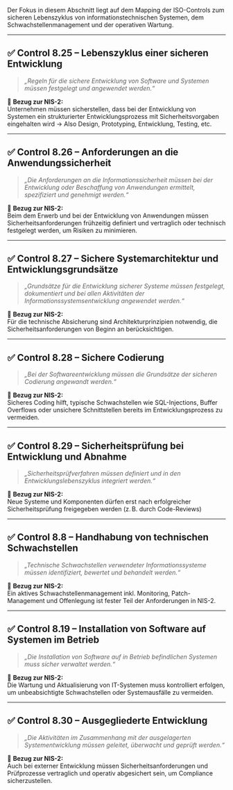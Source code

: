 Der Fokus in diesem Abschnitt liegt auf dem Mapping der ISO-Controls zum sicheren Lebenszyklus von informationstechnischen Systemen, dem Schwachstellenmanagement und der operativen Wartung.

---

## ✅ Control 8.25 – Lebenszyklus einer sicheren Entwicklung

> *„Regeln für die sichere Entwicklung von Software und Systemen müssen festgelegt und angewendet werden.“*

📌 **Bezug zur NIS-2:**  
Unternehmen müssen sicherstellen, dass bei der Entwicklung von Systemen ein strukturierter Entwicklungsprozess mit Sicherheitsvorgaben eingehalten wird -> Also Design, Prototyping, Entwicklung, Testing, etc.

---

## ✅ Control 8.26 – Anforderungen an die Anwendungssicherheit

> *„Die Anforderungen an die Informationssicherheit müssen bei der Entwicklung oder Beschaffung von Anwendungen ermittelt, spezifiziert und genehmigt werden.“*

📌 **Bezug zur NIS-2:**  
Beim dem Erwerb und bei der Entwicklung von Anwendungen müssen Sicherheitsanforderungen frühzeitig definiert und vertraglich oder technisch festgelegt werden, um Risiken zu minimieren.

---

## ✅ Control 8.27 – Sichere Systemarchitektur und Entwicklungsgrundsätze

> *„Grundsätze für die Entwicklung sicherer Systeme müssen festgelegt, dokumentiert und bei allen Aktivitäten der Informationssystemsentwicklung angewendet werden.“*

📌 **Bezug zur NIS-2:**  
Für die technische Absicherung sind Architekturprinzipien notwendig, die Sicherheitsanforderungen von Beginn an berücksichtigen.

---

## ✅ Control 8.28 – Sichere Codierung

> *„Bei der Softwareentwicklung müssen die Grundsätze der sicheren Codierung angewandt werden.“*

📌 **Bezug zur NIS-2:**  
Sicheres Coding hilft, typische Schwachstellen wie SQL-Injections, Buffer Overflows oder unsichere Schnittstellen bereits im Entwicklungsprozess zu vermeiden.

---

## ✅ Control 8.29 – Sicherheitsprüfung bei Entwicklung und Abnahme

> *„Sicherheitsprüfverfahren müssen definiert und in den Entwicklungslebenszyklus integriert werden.“*

📌 **Bezug zur NIS-2:**  
Neue Systeme und Komponenten dürfen erst nach erfolgreicher Sicherheitsprüfung freigegeben werden (z. B. durch Code-Reviews)

---

## ✅ Control 8.8 – Handhabung von technischen Schwachstellen

> *„Technische Schwachstellen verwendeter Informationssysteme müssen identifiziert, bewertet und behandelt werden.“*

📌 **Bezug zur NIS-2:**  
Ein aktives Schwachstellenmanagement inkl. Monitoring, Patch-Management und Offenlegung ist fester Teil der Anforderungen in NIS-2.

---

## ✅ Control 8.19 – Installation von Software auf Systemen im Betrieb

> *„Die Installation von Software auf in Betrieb befindlichen Systemen muss sicher verwaltet werden.“*

📌 **Bezug zur NIS-2:**  
Die Wartung und Aktualisierung von IT-Systemen muss kontrolliert erfolgen, um unbeabsichtigte Schwachstellen oder Systemausfälle zu vermeiden.

---

## ✅ Control 8.30 – Ausgegliederte Entwicklung

> *„Die Aktivitäten im Zusammenhang mit der ausgelagerten Systementwicklung müssen geleitet, überwacht und geprüft werden.“*

📌 **Bezug zur NIS-2:**  
Auch bei externer Entwicklung müssen Sicherheitsanforderungen und Prüfprozesse vertraglich und operativ abgesichert sein, um Compliance sicherzustellen.

